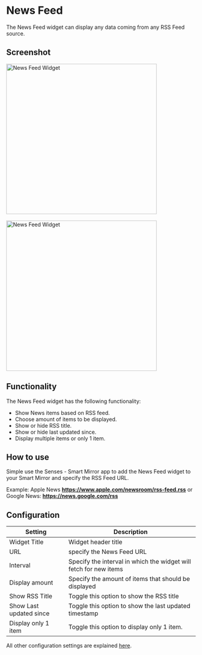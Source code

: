 # News Feed 

The News Feed widget can display any data coming from any RSS Feed source. 

## Screenshot

<div class="image-wrapper">
  <img class="widget-image" src="/images/widgets/news-feed-1.png" alt="News Feed Widget" width="400"/>
  <br /><br />
  <img class="widget-image" src="/images/widgets/news-feed-2.png" alt="News Feed Widget" width="400"/>
</div>

## Functionality

The News Feed widget has the following functionality: 

- Show News items based on RSS feed.
- Choose amount of items to be displayed.
- Show or hide RSS title.
- Show or hide last updated since.
- Display multiple items or only 1 item.

## How to use

Simple use the Senses - Smart Mirror app to add the News Feed widget to your Smart Mirror and specify the RSS Feed URL.

Example: Apple News <strong>https://www.apple.com/newsroom/rss-feed.rss</strong> or Google News: <strong>https://news.google.com/rss</strong>

## Configuration

| Setting | Description |
| ----------- | ----------- |
| Widget Title | Widget header title |
| URL | specify the News Feed URL | 
| Interval | Specify the interval in which the widget will fetch for new items |
| Display amount | Specify the amount of items that should be displayed |
| Show RSS Title | Toggle this option to show the RSS title |
| Show Last updated since | Toggle this option to show the last updated timestamp | 
| Display only 1 item | Toggle this option to display only 1 item. |

All other configuration settings are explained [here](/widgets/introduction.html#default-widget-configuration-options).